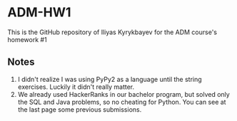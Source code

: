 # ADM-HW1
This is the GitHub repository of Iliyas Kyrykbayev for the ADM course's homework #1

## Notes
1. I didn't realize I was using PyPy2 as a language until the string exercises. Luckily it didn't really matter.
2. We already used HackerRanks in our bachelor program, but solved only the SQL and Java problems, so no cheating for Python. You can see at the last page some previous submissions.
